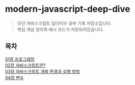 # modern-javascript-deep-dive
> 모던 자바스크립트 딥다이브 공부 기록 저장소입니다.<br>
> 핵심 개념 정리와 예시 코드가 저장되어있습니다.

## 목차
[01장 프로그래밍](https://github.com/soohyuneee/modern-javascript-deep-dive/tree/main/01-%ED%94%84%EB%A1%9C%EA%B7%B8%EB%9E%98%EB%B0%8D)
<br>
[02장 자바스크립트란?](https://github.com/soohyuneee/modern-javascript-deep-dive/tree/main/02-%EC%9E%90%EB%B0%94%EC%8A%A4%ED%81%AC%EB%A6%BD%ED%8A%B8%EB%9E%80%3F)
<br>
[03장 자바스크립트 개발 환경과 실행 방법](https://github.com/soohyuneee/modern-javascript-deep-dive/tree/main/03-%EC%9E%90%EB%B0%94%EC%8A%A4%ED%81%AC%EB%A6%BD%ED%8A%B8%20%EA%B0%9C%EB%B0%9C%20%ED%99%98%EA%B2%BD%EA%B3%BC%20%EC%8B%A4%ED%96%89%20%EB%B0%A9%EB%B2%95)
<br>
[04장 변수](https://github.com/soohyuneee/modern-javascript-deep-dive/tree/main/04-%EB%B3%80%EC%88%98)
